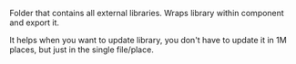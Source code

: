 Folder that contains all external libraries. Wraps library within component and export it.

It helps when you want to update library, you don't have to update it in 1M places, but just in the single file/place.
